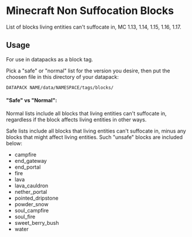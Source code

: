 # Minecraft Non Suffocation Blocks
List of blocks living entities can't suffocate in, MC 1.13, 1.14, 1.15, 1.16, 1.17.

## Usage
For use in datapacks as a block tag.

Pick a "safe" or "normal" list for the version you desire, then put the choosen file in this directory of your datapack:

`DATAPACK NAME/data/NAMESPACE/tags/blocks/`

#### "Safe" vs "Normal":

Normal lists include all blocks that living entities can't suffocate in, regardless if the block affects living entities in other ways.

Safe lists include all blocks that living entities can't suffocate in, minus any blocks that might affect living entities. Such "unsafe" blocks are included below:

- campfire
- end_gateway
- end_portal
- fire
- lava
- lava_cauldron
- nether_portal
- pointed_dripstone
- powder_snow
- soul_campfire
- soul_fire
- sweet_berry_bush
- water
